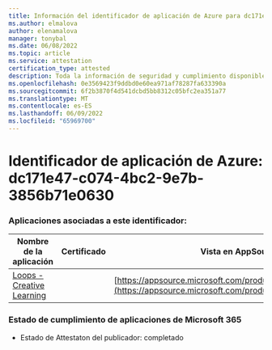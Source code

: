 ```yaml
---
title: Información del identificador de aplicación de Azure para dc171e47-c074-4bc2-9e7b-3856b71e0630
ms.author: elmalova
author: elenamalova
manager: tonybal
ms.date: 06/08/2022
ms.topic: article
ms.service: attestation
certification_type: attested
description: Toda la información de seguridad y cumplimiento disponible para dc171e47-c074-4bc2-9e7b-3856b71e0630.
ms.openlocfilehash: 0e3569423f9ddbd0e60ea971af78287fa633390a
ms.sourcegitcommit: 6f2b3870f4d541dcbd5bb8312c05bfc2ea351a77
ms.translationtype: MT
ms.contentlocale: es-ES
ms.lasthandoff: 06/09/2022
ms.locfileid: "65969700"
---
```

# <a name="azure-app-id-dc171e47-c074-4bc2-9e7b-3856b71e0630"></a>Identificador de aplicación de Azure: dc171e47-c074-4bc2-9e7b-3856b71e0630


### <a name="apps-associated-with-this-id"></a>Aplicaciones asociadas a este identificador:
| **Nombre de la aplicación** | **Certificado** | **Vista en AppSource** |
|--------------|---------------|-----------------------|
| [Loops - Creative Learning](../forward/WA200003074.md) |  | [https://appsource.microsoft.com/product/office/WA200003074](https://appsource.microsoft.com/product/office/WA200003074) |

### <a name="microsoft-365-app-compliance-status"></a>Estado de cumplimiento de aplicaciones de Microsoft 365
- Estado de Attestaton del publicador: completado
